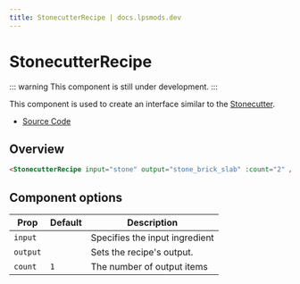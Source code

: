 ```yaml
---
title: StonecutterRecipe | docs.lpsmods.dev
---
```


# StonecutterRecipe

::: warning
This component is still under development.
:::

This component is used to create an interface similar to the [Stonecutter](https://minecraft.wiki/w/Stonecutter).

- [Source Code](https://github.com/legopitstop/docs.lpsmods.dev/edit/main/docs/.vitepress/components/StonecutterRecipe.vue)

## Overview

<StonecutterRecipe
    input="stone"
    output="stone_brick_slab"
    :count="2"/>

```html
<StonecutterRecipe input="stone" output="stone_brick_slab" :count="2" />
```

## Component options

| Prop     | Default | Description                    |
| -------- | ------- | ------------------------------ |
| `input`  |         | Specifies the input ingredient |
| `output` |         | Sets the recipe's output.      |
| `count`  | `1`     | The number of output items     |
